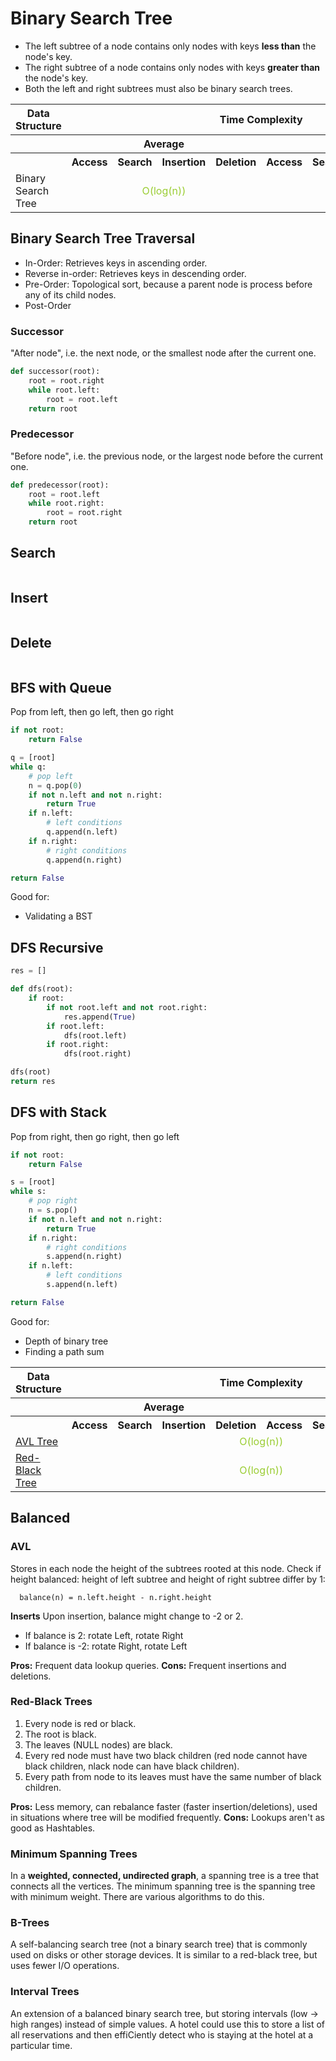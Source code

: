 # Binary Search Tree
- The left subtree of a node contains only nodes with keys **less than** the node's key.
- The right subtree of a node contains only nodes with keys **greater than** the node's key.
- Both the left and right subtrees must also be binary search trees.

<table>
    <tbody><tr>
      <th>Data Structure</th>
      <th colspan="8">Time Complexity</th>
      <th>Space Complexity</th>
    </tr>
    <tr>
      <th></th>
      <th colspan="4">Average</th>
      <th colspan="4">Worst</th>
      <th>Worst</th>
    </tr>
    <tr>
      <th></th>
      <th>Access</th>
      <th>Search</th>
      <th>Insertion</th>
      <th>Deletion</th>
      <th>Access</th>
      <th>Search</th>
      <th>Insertion</th>
      <th>Deletion</th>
      <th></th>
    </tr>
    <tr>
      <td>Binary Search Tree</td>
      <td align="center" colspan="4" style="color:#9acd32">O(log(n))</td>
      <td align="center" colspan="5" style="color:#CCCC00">O(n)</td>
    </tr>
</tbody>
</table>

## Binary Search Tree Traversal
- In-Order: Retrieves keys in ascending order.
- Reverse in-order: Retrieves keys in descending order.
- Pre-Order: Topological sort, because a parent node is process before any of its child nodes.
- Post-Order

### Successor
"After node", i.e. the next node, or the smallest node after the current one.
```python
def successor(root):
    root = root.right
    while root.left:
        root = root.left
    return root
```

### Predecessor
"Before node", i.e. the previous node, or the largest node before the current one.
```python
def predecessor(root):
    root = root.left
    while root.right:
        root = root.right
    return root
```

## Search
```python
```

## Insert
```python
```

## Delete
```python
```

## BFS with Queue
Pop from left, then go left, then go right
```python
if not root:
    return False

q = [root]
while q:
    # pop left
    n = q.pop(0)
    if not n.left and not n.right:
        return True
    if n.left:
        # left conditions
        q.append(n.left)
    if n.right:
        # right conditions
        q.append(n.right)

return False
```
Good for:
- Validating a BST

## DFS Recursive
```python
res = []

def dfs(root):
    if root:
        if not root.left and not root.right:
            res.append(True)
        if root.left:
            dfs(root.left)
        if root.right:
            dfs(root.right)

dfs(root)
return res
```

## DFS with Stack
Pop from right, then go right, then go left
```python
if not root:
    return False

s = [root]
while s:
    # pop right
    n = s.pop()
    if not n.left and not n.right:
        return True
    if n.right:
        # right conditions
        s.append(n.right)
    if n.left:
        # left conditions
        s.append(n.left)

return False
```
Good for:
- Depth of binary tree
- Finding a path sum

<table>
    <tbody><tr>
      <th>Data Structure</th>
      <th colspan="8">Time Complexity</th>
      <th>Space Complexity</th>
    </tr>
    <tr>
      <th></th>
      <th colspan="4">Average</th>
      <th colspan="4">Worst</th>
      <th>Worst</th>
    </tr>
    <tr>
      <th></th>
      <th>Access</th>
      <th>Search</th>
      <th>Insertion</th>
      <th>Deletion</th>
      <th>Access</th>
      <th>Search</th>
      <th>Insertion</th>
      <th>Deletion</th>
      <th></th>
    </tr>
    <tr>
        <td><a href="http://en.wikipedia.org/wiki/AVL_tree">AVL Tree</a></td>
        <td align="center" colspan="8" style="color:#9acd32">O(log(n))</td>
        <td style="color:#CCCC00">O(n)</td>
    </tr>
    <tr>
      <td><a href="http://en.wikipedia.org/wiki/Red-black_tree">Red-Black Tree</a></td>
      <td align="center" colspan="8" style="color:#9acd32">O(log(n))</td>
      <td style="color:#CCCC00">O(n)</td>
    </tr>
</tbody>
</table>

## Balanced
### AVL
Stores in each node the height of the subtrees rooted at this node.
Check if height balanced: height of left subtree and height of right subtree differ by 1:
```
  balance(n) = n.left.height - n.right.height
```

**Inserts**
Upon insertion, balance might change to -2 or 2.
- If balance is 2: rotate Left, rotate Right
- If balance is -2: rotate Right, rotate Left

**Pros:** Frequent data lookup queries.
**Cons:** Frequent insertions and deletions.

### Red-Black Trees
1. Every node is red or black.
2. The root is black.
3. The leaves (NULL nodes) are black.
4. Every red node must have two black children (red node cannot have black children, nlack node can have black children).
5. Every path from node to its leaves must have the same number of black children.

**Pros:** Less memory, can rebalance faster (faster insertion/deletions), used in situations where tree will be modified frequently.
**Cons:** Lookups aren't as good as Hashtables.

### Minimum Spanning Trees
In a **weighted, connected, undirected graph**, a spanning tree is a tree that connects all the vertices. The minimum spanning tree is the spanning tree with minimum weight. There are various algorithms to do this.

### B-Trees
A self-balancing search tree (not a binary search tree) that is commonly used on disks or other storage devices. It is similar to a red-black tree, but uses fewer I/O operations.

### Interval Trees
An extension of a balanced binary search tree, but storing intervals (low -> high ranges) instead of simple values. A hotel could use this to store a list of all reservations and then effiCiently detect who is staying at the hotel at a particular time. 